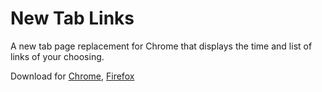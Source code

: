 # New Tab Links

A new tab page replacement for Chrome that displays the time and list of links of your choosing.

Download for [Chrome](https://chrome.google.com/webstore/detail/new-tab-links/dhilgiccnfcdipikddkegbpphmnobpnn), [Firefox](https://addons.mozilla.org/en-US/firefox/addon/new-tab-links/)
